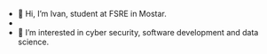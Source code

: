 - 👋 Hi, I’m Ivan, student at FSRE in Mostar.
- 
- 👀 I’m interested in cyber security, software development and data science.
<!---
ivanrada123/ivanrada123 is a ✨ special ✨ repository because its `README.md` (this file) appears on your GitHub profile.
You can click the Preview link to take a look at your changes.
--->
